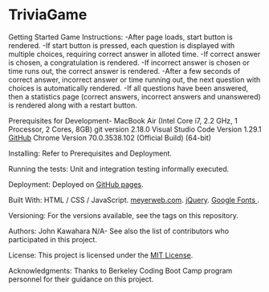 # TriviaGame

Getting Started
Game Instructions:
-After page loads, start button is rendered.
-If start button is pressed, each question is displayed with multiple choices, requiring correct answer in alloted time.
-If correct answer is chosen, a congratulation is rendered.
-If incorrect answer is chosen or time runs out, the correct answer is rendered.
-After a few seconds of correct answer, incorrect answer or time running out, the  next question with choices is automatically rendered.
-If all questions have been answered, then a statistics page (correct answers, incorrect answers and unanswered) is rendered along with a restart button.

Prerequisites for Development-
MacBook Air (Intel Core i7, 2.2 GHz, 1 Processor, 2 Cores, 8GB)
git version 2.18.0
Visual Studio Code Version 1.29.1
[GitHub](https://github.com/jkawahara/TriviaGame)
Chrome Version 70.0.3538.102 (Official Build) (64-bit)

Installing:
Refer to Prerequisites and Deployment.

Running the tests:
Unit and integration testing informally executed.

Deployment:
Deployed on [GitHub pages](https://jkawahara.github.io/TriviaGame/).

Built With:
HTML / CSS / JavaScript.
[meyerweb.com](https://meyerweb.com/eric/tools/css/reset/reset.css).
[jQuery](https://cdnjs.cloudflare.com/ajax/libs/jquery/3.2.1/jquery.min.js).
[Google Fonts ](https://fonts.googleapis.com/css?family=Coustard).

Versioning:
For the versions available, see the tags on this repository.

Authors:
John Kawahara
N/A- See also the list of contributors who participated in this project.

License:
This project is licensed under the [MIT License](LICENSE).

Acknowledgments:
Thanks to Berkeley Coding Boot Camp program personnel for their guidance on this project.